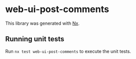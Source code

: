 # web-ui-post-comments

This library was generated with [Nx](https://nx.dev).

## Running unit tests

Run `nx test web-ui-post-comments` to execute the unit tests.
